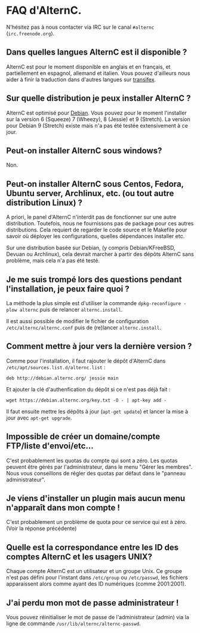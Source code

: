 # FAQ d'AlternC.

N'hésitez pas à nous contacter via IRC sur le canal `#alternc` (`irc.freenode.org`).

## Dans quelles langues AlternC est il disponible ?

AlternC est pour le moment disponible en anglais et en français, et partiellement en espagnol, allemand et italien. Vous pouvez d'ailleurs nous aider à finir la traduction dans d'autres langues sur [transifex](https://www.transifex.com/octopuce/alternc/).

## Sur quelle distribution je peux installer AlternC ?

AlternC est optimisé pour [Debian](https://www.debian.org/). Vous pouvez pour le moment l'installer sur la version 6 (Squeeze) 7 (Wheezy), 8 (Jessie) et 9 (Stretch). La version pour Debian 9 (Stretch) existe mais n'a pas été testée extensivement à ce jour.

## Peut-on installer AlternC sous windows?

Non.

## Peut-on installer AlternC sous Centos, Fedora, Ubuntu server, Archlinux, etc. (ou tout autre distribution Linux) ?

A priori, le panel d'AlternC n'interdit pas de fonctionner sur une autre distribution. Toutefois, nous ne fournissons pas de package pour ces autres distributions. Cela requiert de regarder le code source et le Makefile pour savoir où déployer les configurations, quelles dépendances installer etc. 

Sur une distribution basée sur Debian, (y compris Debian/KFreeBSD, Devuan ou Archlinux), cela devrait marcher à partir des dépôts AlternC sans problème, mais cela n'a pas été testé.

## Je me suis trompé lors des questions pendant l'installation, je peux faire quoi ?

La méthode la plus simple est d'utiliser la commande `dpkg-reconfigure -plow alternc` puis de relancer `alternc.install`. 

Il est aussi possible de modifier le fichier de configuration `/etc/alternc/alternc.conf` puis de (re)lancer `alternc.install`.

## Comment mettre à jour vers la dernière version ?

Comme pour l'installation, il faut rajouter le dépôt d'AlternC dans `/etc/apt/sources.list.d/alternc.list` : 

```
deb http://debian.alternc.org/ jessie main
```

Et ajouter la clé d'authenfication du dépôt si ce n'est pas déjà fait : 

```
wget https://debian.alternc.org/key.txt -O - | apt-key add -
```

Il faut ensuite mettre les dépôts à jour (`apt-get update`) et lancer la mise à jour avec `apt-get upgrade`.

## Impossible de créer un domaine/compte FTP/liste d'envoi/etc…

C'est probablement les quotas du compte qui sont a zéro. Les quotas peuvent être gérés par l'administrateur, dans le menu "Gérer les membres". Nous vous conseillons de régler des quotas par défaut dans le "panneau administrateur".

## Je viens d'installer un plugin mais aucun menu n'apparaît dans mon compte !

C'est probablement un problème de quota pour ce service qui est à zéro. (Voir la réponse précédente)

## Quelle est la correspondance entre les ID des comptes AlternC et les usagers UNIX?

Chaque compte AlternC est un utilisateur et un groupe Unix. Ce groupe n'est pas défini pour l'instant dans `/etc/group` ou `/etc/passwd`, les fichiers apparaissent alors comme ayant des ID numériques (comme 2001:2001).

## J'ai perdu mon mot de passe administrateur !

Vous pouvez réinitialiser le mot de passe de l'administrateur (admin) via la ligne de commande `/usr/lib/alternc/alternc-passwd`.

